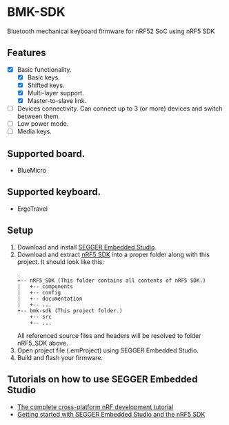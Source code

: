 # BMK-SDK
Bluetooth mechanical keyboard firmware for nRF52 SoC using nRF5 SDK

## Features
* [x] Basic functionality.
    * [x] Basic keys.
    * [x] Shifted keys.
    * [x] Multi-layer support.
    * [x] Master-to-slave link.
* [ ] Devices connectivity. Can connect up to 3 (or more) devices and switch between them.
* [ ] Low power mode.
* [ ] Media keys.

## Supported board.
* BlueMicro

## Supported keyboard.
* ErgoTravel

## Setup
1. Download and install [SEGGER Embedded Studio](https://www.segger.com/products/development-tools/embedded-studio).
2. Download and extract [nRF5 SDK](https://www.nordicsemi.com/Software-and-Tools/Software/nRF5-SDK) into a proper folder along with this project. It should look like this:
    ```
    .
    +-- nRF5_SDK (This folder contains all contents of nRF5 SDK.)
    |   +-- components
    |   +-- config
    |   +-- documentation
    |   +-- ...
    +-- bmk-sdk (This project folder.)
        +-- src
        +-- ...
    ```
    All referenced source files and headers will be resolved to folder nRF5_SDK above.
3. Open project file (.emProject) using SEGGER Embedded Studio.
4. Build and flash your firmware.

## Tutorials on how to use SEGGER Embedded Studio
* [The complete cross-platform nRF development tutorial](https://www.novelbits.io/cross-platform-nrf-development-tutorial)
* [Getting started with SEGGER Embedded Studio and the nRF5 SDK](https://www.youtube.com/playlist?list=PLx_tBuQ_KSqGHmzdEL2GWEOeix-S5rgTV)
